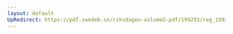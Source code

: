 ```yaml
---
layout: default
UpRedirect: https://pdf.swedeb.se/riksdagen-volumeG-pdf/199293/reg_199293/reg_199293_0056.pdf
---
```

